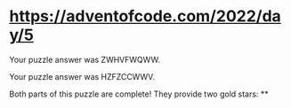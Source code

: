 # https://adventofcode.com/2022/day/5

Your puzzle answer was ZWHVFWQWW.

Your puzzle answer was HZFZCCWWV.

Both parts of this puzzle are complete! They provide two gold stars: **
